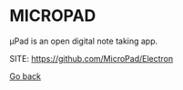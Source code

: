 # MICROPAD
 
 µPad is an open digital note taking app.
 
 SITE: https://github.com/MicroPad/Electron

 [Go back](https://portable-linux-apps.github.io/apps.html)

